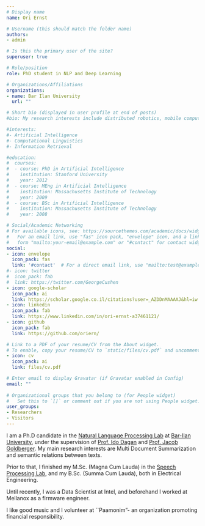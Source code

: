 ```yaml
---
# Display name
name: Ori Ernst

# Username (this should match the folder name)
authors:
- admin

# Is this the primary user of the site?
superuser: true

# Role/position
role: PhD student in NLP and Deep Learning

# Organizations/Affiliations
organizations:
- name: Bar Ilan University
  url: ""

# Short bio (displayed in user profile at end of posts)
#bio: My research interests include distributed robotics, mobile computing and programmable matter.

#interests:
#- Artificial Intelligence
#- Computational Linguistics
#- Information Retrieval

#education:
#  courses:
#  - course: PhD in Artificial Intelligence
#    institution: Stanford University
#    year: 2012
#  - course: MEng in Artificial Intelligence
#    institution: Massachusetts Institute of Technology
#    year: 2009
#  - course: BSc in Artificial Intelligence
#    institution: Massachusetts Institute of Technology
#    year: 2008

# Social/Academic Networking
# For available icons, see: https://sourcethemes.com/academic/docs/widgets/#icons
#   For an email link, use "fas" icon pack, "envelope" icon, and a link in the
#   form "mailto:your-email@example.com" or "#contact" for contact widget.
social:
- icon: envelope
  icon_pack: fas
  link: '#contact'  # For a direct email link, use "mailto:test@example.org".
#- icon: twitter
#  icon_pack: fab
#  link: https://twitter.com/GeorgeCushen
- icon: google-scholar
  icon_pack: ai
  link: https://scholar.google.co.il/citations?user=_AZDDnMAAAAJ&hl=iw
- icon: linkedin
  icon_pack: fab
  link: https://www.linkedin.com/in/ori-ernst-a37461121/
- icon: github
  icon_pack: fab
  link: https://github.com/oriern/

# Link to a PDF of your resume/CV from the About widget.
# To enable, copy your resume/CV to `static/files/cv.pdf` and uncomment the lines below.  
- icon: cv
  icon_pack: ai
  link: files/cv.pdf

# Enter email to display Gravatar (if Gravatar enabled in Config)
email: ""
  
# Organizational groups that you belong to (for People widget)
#   Set this to `[]` or comment out if you are not using People widget.  
user_groups:
- Researchers
- Visitors
---
```



I am a Ph.D candidate in the [Natural Language Processing Lab](http://u.cs.biu.ac.il/~nlp/) at [Bar-Ilan University](https://www1.biu.ac.il/), under the supervision of [Prof. Ido Dagan](https://u.cs.biu.ac.il/~dagan/) and [Prof. Jacob Goldberger](http://www.eng.biu.ac.il/goldbej/). My main research interests are Multi Document Summarization and semantic relations between texts.

Prior to that, I finished my M.Sc. (Magna Cum Lauda) in the [Speech Processing Lab](https://research.biu.ac.il/labs/prof-gannots-lab/), and my B.Sc. (Summa Cum Lauda), both in Electrical Engineering.

Until recently, I was a Data Scientist at Intel, and beforehand I worked at Mellanox as a firmware engineer.

I like good music and I volunteer at ``Paamonim”- an organization promoting financial responsibility.
